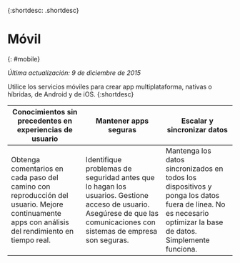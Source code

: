 {:shortdesc: .shortdesc} 

# Móvil
{: #mobile}

*Última actualización: 9 de diciembre de 2015*

Utilice los servicios móviles para crear app multiplataforma, nativas o híbridas, de Android y de iOS. 
{:shortdesc}


Conocimientos sin precedentes en experiencias de usuario | Mantener apps seguras | Escalar y sincronizar datos
---- | ---- | ----
Obtenga comentarios en cada paso del camino con reproducción del usuario. Mejore continuamente apps con análisis del rendimiento en tiempo real. | Identifique problemas de seguridad antes que lo hagan los usuarios. Gestione acceso de usuario. Asegúrese de que las comunicaciones con sistemas de empresa son seguras. | Mantenga los datos sincronizados en todos los dispositivos y ponga los datos fuera de línea. No es necesario optimizar la base de datos. Simplemente funciona.
